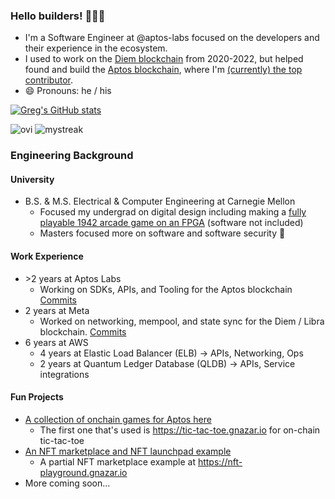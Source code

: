 ### Hello builders! 🧑🏻‍💻
- I'm a Software Engineer at @aptos-labs focused on the developers and their experience in the ecosystem.
- I used to work on the [Diem blockchain](https://github.com/diem/diem) from 2020-2022, but helped found and build the [Aptos blockchain](https://github.com/aptos-labs/aptos-core), where I'm [(currently) the top contributor](https://github.com/aptos-labs/aptos-core/graphs/contributors).
- 😄 Pronouns: he / his

[![Greg's GitHub stats](https://github-readme-stats.vercel.app/api?username=gregnazario)](https://github.com/anuraghazra/github-readme-stats)

<img src="https://github-readme-stats.vercel.app/api/top-langs?username=gregnazario&show_icons=true&locale=en&layout=compact&theme=chartreuse-dark" alt="ovi" />

<img src="https://github-readme-streak-stats.herokuapp.com/?user=gregnazario&theme=tokyonight" alt="mystreak"/>

### Engineering Background
#### University
- B.S. & M.S. Electrical & Computer Engineering at Carnegie Mellon
  - Focused my undergrad on digital design including making a [fully playable 1942 arcade game on an FPGA](https://github.com/gregnazario/1942_arcade) (software not included)
  - Masters focused more on software and software security 🔐

#### Work Experience
- \>2 years at Aptos Labs
  - Working on SDKs, APIs, and Tooling for the Aptos blockchain [Commits](https://github.com/aptos-labs/aptos-core/commits?author=gregnazario) 
- 2 years at Meta
  - Worked on networking, mempool, and state sync for the Diem / Libra blockchain.  [Commits](https://github.com/diem/diem/commits?author=gregnazario)
- 6 years at AWS
  - 4 years at Elastic Load Balancer (ELB) -> APIs, Networking, Ops
  - 2 years at Quantum Ledger Database (QLDB) -> APIs, Service integrations

#### Fun Projects
- [A collection of onchain games for Aptos here](https://github.com/gregnazario/aptos-example-games)
  - The first one that's used is https://tic-tac-toe.gnazar.io for on-chain tic-tac-toe
- [An NFT marketplace and NFT launchpad example](https://github.com/gregnazario/aptos-test-nft-mint)
  - A partial NFT marketplace example at https://nft-playground.gnazar.io
- More coming soon...
